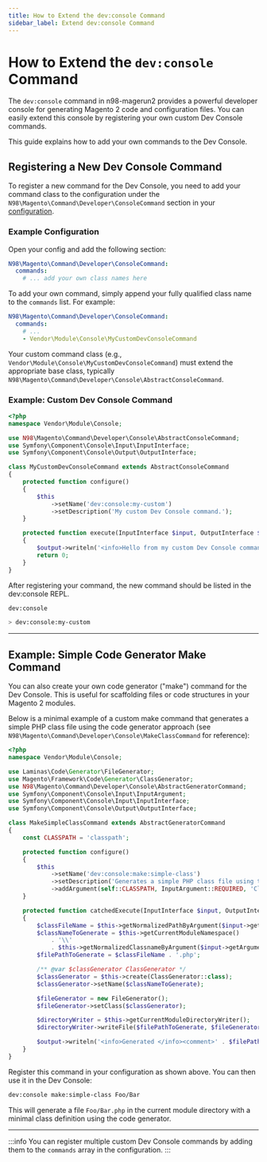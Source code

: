 ```yaml
---
title: How to Extend the dev:console Command
sidebar_label: Extend dev:console Command
---
```


# How to Extend the `dev:console` Command

The `dev:console` command in n98-magerun2 provides a powerful developer console for generating Magento 2 code and configuration files. You can easily extend this console by registering your own custom Dev Console commands.

This guide explains how to add your own commands to the Dev Console.

## Registering a New Dev Console Command

To register a new command for the Dev Console, you need to add your command class to the configuration under the `N98\Magento\Command\Developer\ConsoleCommand` section in your [configuration](../extending/configuration.md).

### Example Configuration

Open your config and add the following section:

```yaml
N98\Magento\Command\Developer\ConsoleCommand:
  commands:
    # ... add your own class names here
```

To add your own command, simply append your fully qualified class name to the `commands` list. For example:

```yaml
N98\Magento\Command\Developer\ConsoleCommand:
  commands:
    # ...
    - Vendor\Module\Console\MyCustomDevConsoleCommand
```

Your custom command class (e.g., `Vendor\Module\Console\MyCustomDevConsoleCommand`) must extend the appropriate base class, typically `N98\Magento\Command\Developer\Console\AbstractConsoleCommand`.

### Example: Custom Dev Console Command

```php
<?php
namespace Vendor\Module\Console;

use N98\Magento\Command\Developer\Console\AbstractConsoleCommand;
use Symfony\Component\Console\Input\InputInterface;
use Symfony\Component\Console\Output\OutputInterface;

class MyCustomDevConsoleCommand extends AbstractConsoleCommand
{
    protected function configure()
    {
        $this
            ->setName('dev:console:my-custom')
            ->setDescription('My custom Dev Console command.');
    }

    protected function execute(InputInterface $input, OutputInterface $output)
    {
        $output->writeln('<info>Hello from my custom Dev Console command!</info>');
        return 0;
    }
}
```

After registering your command, the new command should be listed in the dev:console REPL.

```bash
dev:console

> dev:console:my-custom
```

---

## Example: Simple Code Generator Make Command

You can also create your own code generator ("make") command for the Dev Console. This is useful for scaffolding files or code structures in your Magento 2 modules.

Below is a minimal example of a custom make command that generates a simple PHP class file using the code generator approach (see `N98\Magento\Command\Developer\Console\MakeClassCommand` for reference):

```php
<?php
namespace Vendor\Module\Console;

use Laminas\Code\Generator\FileGenerator;
use Magento\Framework\Code\Generator\ClassGenerator;
use N98\Magento\Command\Developer\Console\AbstractGeneratorCommand;
use Symfony\Component\Console\Input\InputArgument;
use Symfony\Component\Console\Input\InputInterface;
use Symfony\Component\Console\Output\OutputInterface;

class MakeSimpleClassCommand extends AbstractGeneratorCommand
{
    const CLASSPATH = 'classpath';

    protected function configure()
    {
        $this
            ->setName('dev:console:make:simple-class')
            ->setDescription('Generates a simple PHP class file using the code generator')
            ->addArgument(self::CLASSPATH, InputArgument::REQUIRED, 'Class path (e.g. Foo/Bar)');
    }

    protected function catchedExecute(InputInterface $input, OutputInterface $output)
    {
        $classFileName = $this->getNormalizedPathByArgument($input->getArgument(self::CLASSPATH));
        $classNameToGenerate = $this->getCurrentModuleNamespace()
            . '\\'
            . $this->getNormalizedClassnameByArgument($input->getArgument(self::CLASSPATH));
        $filePathToGenerate = $classFileName . '.php';

        /** @var $classGenerator ClassGenerator */
        $classGenerator = $this->create(ClassGenerator::class);
        $classGenerator->setName($classNameToGenerate);

        $fileGenerator = new FileGenerator();
        $fileGenerator->setClass($classGenerator);

        $directoryWriter = $this->getCurrentModuleDirectoryWriter();
        $directoryWriter->writeFile($filePathToGenerate, $fileGenerator->generate());

        $output->writeln('<info>Generated </info><comment>' . $filePathToGenerate . '</comment>');
    }
}
```

Register this command in your configuration as shown above. You can then use it in the Dev Console:

```bash
dev:console make:simple-class Foo/Bar
```

This will generate a file `Foo/Bar.php` in the current module directory with a minimal class definition using the code generator.

---

:::info
You can register multiple custom Dev Console commands by adding them to the `commands` array in the configuration.
:::
